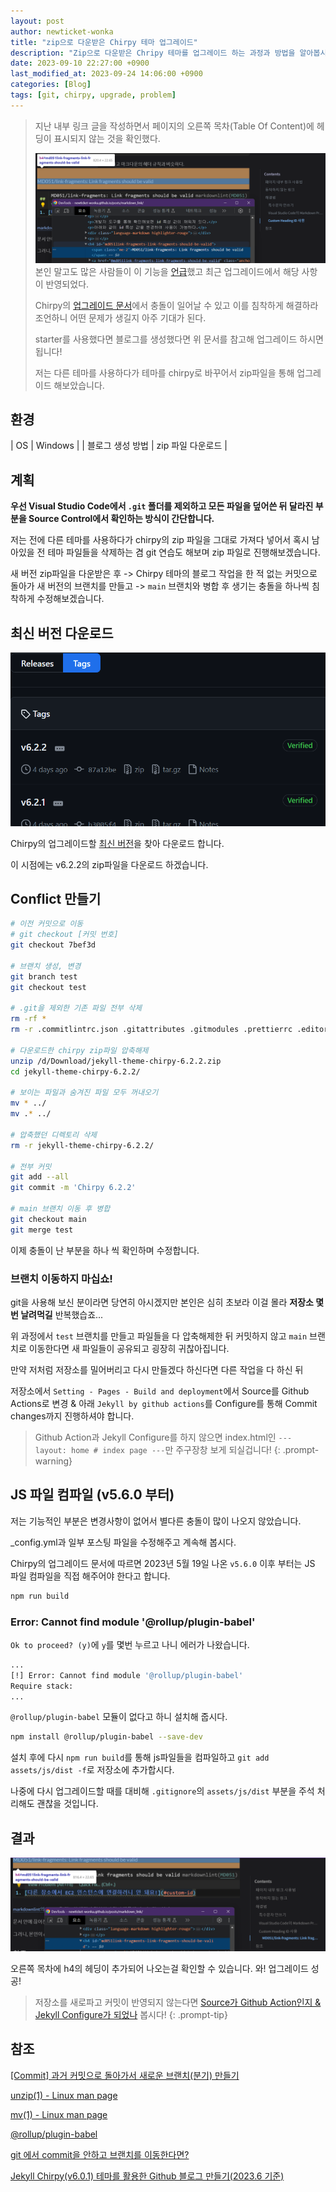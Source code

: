 ```yaml
---
layout: post
author: newticket-wonka
title: "zip으로 다운받은 Chirpy 테마 업그레이드"
description: "Zip으로 다운받은 Chripy 테마를 업그레이드 하는 과정과 방법을 알아봅시다!"
date: 2023-09-10 22:27:00 +0900
last_modified_at: 2023-09-24 14:06:00 +0900
categories: [Blog]
tags: [git, chirpy, upgrade, problem]
---
```


> 지난 내부 링크 글을 작성하면서 페이지의 오른쪽 목차(Table Of Content)에 헤딩이 표시되지 않는 것을 확인했다.
>
> ![h4가 목차에 표시되지 않음](/assets/img/23-09-10/h4_no_toc.png "페이지 요소와 목차")
> 본인 말고도 많은 사람들이 이 기능을 [언급](https://github.com/cotes2020/jekyll-theme-chirpy/issues/1023)했고 최근 업그레이드에서 해당 사항이 반영되었다.
>
> Chirpy의 [업그레이드 문서](https://github.com/cotes2020/jekyll-theme-chirpy/wiki/Upgrade-Guide)에서 충돌이 일어날 수 있고 이를 침착하게 해결하라 조언하니 어떤 문제가 생길지 아주 기대가 된다.
>
> starter를 사용했다면 블로그를 생성했다면 위 문서를 참고해 업그레이드 하시면 됩니다!
>
> 저는 다른 테마를 사용하다가 테마를 chirpy로 바꾸어서 zip파일을 통해 업그레이드 해보았습니다.

## 환경

| OS | Windows |
| 블로그 생성 방법 | zip 파일 다운로드 |

## 계획

__우선 Visual Studio Code에서 `.git` 폴더를 제외하고 모든 파일을 덮어쓴 뒤 달라진 부분을 Source Control에서 확인하는 방식이 간단합니다.__

저는 전에 다른 테마를 사용하다가 chirpy의 zip 파일을 그대로 가져다 넣어서 혹시 남아있을 전 테마 파일들을 삭제하는 겸 git 연습도 해보며 zip 파일로 진행해보겠습니다.

새 버전 zip파일을 다운받은 후 -> Chirpy 테마의 블로그 작업을 한 적 없는 커밋으로 돌아가 새 버전의 브랜치를 만들고 -> `main` 브랜치와 병합 후 생기는 충돌을 하나씩 침착하게 수정해보겠습니다.

## 최신 버전 다운로드

![chirpy 블로그 테마의 다양한 버전이 있다.](/assets/img/23-09-10/chirpy-latest-version-download.png "chirpy 테마 릴리즈 목록")

Chirpy의 업그레이드할 [최신 버전](https://github.com/cotes2020/jekyll-theme-chirpy/tags)을 찾아 다운로드 합니다.

이 시점에는 v6.2.2의 zip파일을 다운로드 하겠습니다.

## Conflict 만들기

```bash
# 이전 커밋으로 이동
# git checkout [커밋 번호]
git checkout 7bef3d

# 브랜치 생성, 변경
git branch test
git checkout test

# .git을 제외한 기존 파일 전부 삭제
rm -rf *
rm -r .commitlintrc.json .gitattributes .gitmodules .prettierrc .editorconfig .github/ .husky/ .stylelintrc.json .browserslistrc .gitignore .nojekyll .versionrc.json

# 다운로드한 chirpy zip파일 압축해제
unzip /d/Download/jekyll-theme-chirpy-6.2.2.zip
cd jekyll-theme-chirpy-6.2.2/

# 보이는 파일과 숨겨진 파일 모두 꺼내오기
mv * ../
mv .* ../

# 압축했던 디렉토리 삭제
rm -r jekyll-theme-chirpy-6.2.2/

# 전부 커밋
git add --all
git commit -m 'Chirpy 6.2.2'

# main 브랜치 이동 후 병합
git checkout main
git merge test
```

이제 충돌이 난 부분을 하나 씩 확인하며 수정합니다.

### 브랜치 이동하지 마십쇼!

git을 사용해 보신 분이라면 당연히 아시겠지만 본인은 심히 초보라 이걸 몰라 __저장소 몇번 날려먹길__ 반복했습죠...

위 과정에서 `test` 브랜치를 만들고 파일들을 다 압축해제한 뒤 커밋하지 않고 `main` 브랜치로 이동한다면 새 파일들이 공유되고 굉장히 귀찮아집니다.

만약 저처럼 저장소를 밀어버리고 다시 만들겠다 하신다면 다른 작업을 다 하신 뒤

저장소에서 `Setting - Pages - Build and deployment`에서 Source를 Github Actions로 변경 & 아래 `Jekyll by github actions`를 Configure를 통해 Commit changes까지 진행하셔야 합니다.

> Github Action과 Jekyll Configure를 하지 않으면 index.html인 `--- layout: home # index page ---`만 주구장창 보게 되실겁니다!
{: .prompt-warning}

## JS 파일 컴파일 (v5.6.0 부터)

저는 기능적인 부분은 변경사항이 없어서 별다른 충돌이 많이 나오지 않았습니다.

_config.yml과 일부 포스팅 파일을 수정해주고 계속해 봅시다.

Chirpy의 업그레이드 문서에 따르면 2023년 5월 19일 나온 `v5.6.0` 이후 부터는 JS 파일 컴파일을 직접 해주어야 한다고 합니다.

```bash
npm run build
```

### Error: Cannot find module '@rollup/plugin-babel'

`Ok to proceed? (y)`에 `y`를 몇번 누르고 나니 에러가 나왔습니다.

```bash
...
[!] Error: Cannot find module '@rollup/plugin-babel'
Require stack:
...
```

`@rollup/plugin-babel` 모듈이 없다고 하니 설치해 줍시다.

```bash
npm install @rollup/plugin-babel --save-dev
```

설치 후에 다시 `npm run build`를 통해 js파일들을 컴파일하고 `git add assets/js/dist -f`로 저장소에 추가합시다.

나중에 다시 업그레이드할 때를 대비해 `.gitignore`의 `assets/js/dist` 부분을 주석 처리해도 괜찮을 것입니다.

## 결과

![h4가 목차에 표시됨](/assets/img/23-09-10/h4_toc.png "페이지 요소와 목차")

오른쪽 목차에 h4의 헤딩이 추가되어 나오는걸 확인할 수 있습니다. 와! 업그레이드 성공!

> 저장소를 새로파고 커밋이 반영되지 않는다면 [Source가 Github Action인지 & Jekyll Configure가 되었나](#브랜치-이동하지-마십쇼) 봅시다!
{: .prompt-tip}

## 참조

[[Commit] 과거 커밋으로 돌아가서 새로운 브랜치(분기) 만들기](https://gobae.tistory.com/142)

[unzip(1) - Linux man page](https://linux.die.net/man/1/unzip)

[mv(1) - Linux man page](https://linux.die.net/man/1/mv)

[@rollup/plugin-babel](https://www.npmjs.com/package/@rollup/plugin-babel)

[git 에서 commit을 안하고 브랜치를 이동한다면?](https://engineer-diary.tistory.com/60)

[Jekyll Chirpy(v6.0.1) 테마를 활용한 Github 블로그 만들기(2023.6 기준)](https://jjikin.com/posts/Jekyll-Chirpy-%ED%85%8C%EB%A7%88%EB%A5%BC-%ED%99%9C%EC%9A%A9%ED%95%9C-Github-%EB%B8%94%EB%A1%9C%EA%B7%B8-%EB%A7%8C%EB%93%A4%EA%B8%B0(2023-6%EC%9B%94-%EA%B8%B0%EC%A4%80)/)